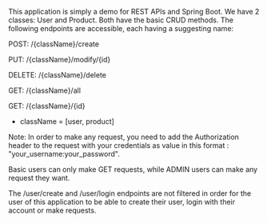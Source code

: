 This application is simply a demo for REST APIs and Spring Boot.
We have 2 classes: User and Product. Both have the basic CRUD methods. The following endpoints are accessible, each having a suggesting name:

POST: /{className}/create

PUT: /{className}/modify/{id}

DELETE: /{className}/delete

GET: /{className}/all

GET: /{className}/{id}

* className = [user, product]

Note: In order to make any request, you need to add the Authorization header to the request with your credentials as value in this format : "your_username:your_password".

Basic users can only make GET requests, while ADMIN users can make any request they want.

The /user/create and /user/login endpoints are not filtered in order for the user of this application to be able to create their user, login with their account or make requests.
